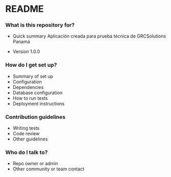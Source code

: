 # README #

### What is this repository for? ###

* Quick summary
 	Aplicación creada para prueba técnica de GRCSolutions Panamá
  
* Version
	1.0.0

### How do I get set up? ###

* Summary of set up
* Configuration
* Dependencies
* Database configuration
* How to run tests
* Deployment instructions

### Contribution guidelines ###

* Writing tests
* Code review
* Other guidelines

### Who do I talk to? ###

* Repo owner or admin
* Other community or team contact